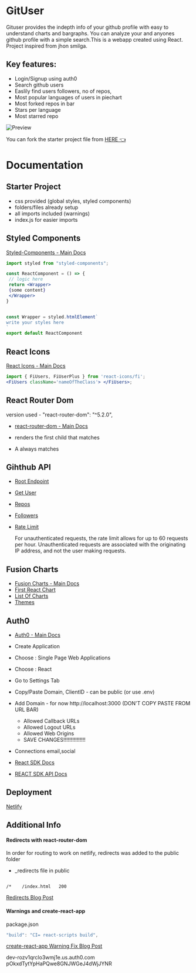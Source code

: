 
# GitUser
Gituser provides the indepth info of your github profile with easy to understand charts and bargraphs. You can analyze your and anyones github profile with a simple search.This is a webapp created using React.
Project inspired from jhon smilga.

## Key features:
- Login/Signup using auth0
- Search github users
- Easlily find users followers, no of repos,
- Most popular languages of users in piechart
- Most forked repos in bar
- Stars per language
- Most starred repo

![Preview](https://scontent.fktm20-1.fna.fbcdn.net/v/t39.30808-6/418458643_948904576618832_3313753295515397954_n.jpg?_nc_cat=108&cb=99be929b-b574a898&ccb=1-7&_nc_sid=3635dc&_nc_eui2=AeHyHA1jl5lAuneCtsTSsHCXjIEj-wWfqkmMgSP7BZ-qSXeRUfCgy6NyDGXpB_aEii68idSOfBn1TAWrbe3AD84y&_nc_ohc=mpGCkConqIMAX_hdXkd&_nc_ht=scontent.fktm20-1.fna&oh=00_AfBuR7Z4v2Etjd75RxJ1IaNcKVJXudQdDACV22ayGbTScw&oe=65A5E5EC)



You can fork the starter project file from [HERE 👈](https://github.com/john-smilga/starter-project-react-github-search-users)


# Documentation
## Starter Project

- css provided (global styles, styled components)
- folders/files already setup
- all imports included (warnings)
- index.js for easier imports

## Styled Components

[Styled-Components - Main Docs](https://styled-components.com/)

```jsx
import styled from "styled-components";

const ReactComponent = () => {
 // logic here
 return <Wrapper>
 {some content}
 </Wrapper>
}


const Wrapper = styled.htmlElement`
write your styles here
`
export default ReactComponent
```

## React Icons

[React Icons - Main Docs](https://react-icons.github.io/react-icons/)

```jsx
import { FiUsers, FiUserPlus } from 'react-icons/fi';
<FiUsers className='nameOfTheClass'> </FiUsers>;
```

## React Router Dom

version used - "react-router-dom": "^5.2.0",

- [react-router-dom - Main Docs](https://reactrouter.com/web/guides/quick-start)

- <Switch> renders the first child <Route> that matches
- A <Route path="*"> always matches

## Gihthub API

- [Root Endpoint](https://api.github.com)
- [Get User](https://api.github.com/users/wesbos)
- [Repos](https://api.github.com/users/john-smilga/repos?per_page=100)
- [Followers](https://api.github.com/users/john-smilga/followers)
- [Rate Limit](https://api.github.com/rate_limit)

  For unauthenticated requests, the rate limit allows for up to 60 requests per hour. Unauthenticated requests are associated with the originating IP address, and not the user making requests.

## Fusion Charts

- [Fusion Charts - Main Docs](https://www.fusioncharts.com/)
- [First React Chart](https://www.fusioncharts.com/dev/getting-started/react/your-first-chart-using-react)
- [List Of Charts](https://www.fusioncharts.com/dev/chart-guide/list-of-charts)
- [Themes](https://www.fusioncharts.com/dev/themes/introduction-to-themes)

## Auth0

- [Auth0 - Main Docs](https://auth0.com/)

- Create Application
- Choose : Single Page Web Applications
- Choose : React
- Go to Settings Tab
- Copy/Paste Domain, ClientID - can be public (or use .env)
- Add Domain -
  for now http://localhost:3000 (DON'T COPY PASTE FROM URL BAR)

  - Allowed Callback URLs
  - Allowed Logout URLs
  - Allowed Web Origins
  - SAVE CHANGES!!!!!!!!!!!!!!!

- Connections
  email,social

- [React SDK Docs](https://auth0.com/docs/libraries/auth0-react)
- [REACT SDK API Docs](https://auth0.github.io/auth0-react/)

## Deployment

[Netlify](https://www.netlify.com/)

## Additional Info

#### Redirects with react-router-dom

In order for routing to work on netlify, redirects was added to the public folder

- \_redirects file in public

```

/*    /index.html   200

```

[Redirects Blog Post](https://dev.to/dance2die/page-not-found-on-netlify-with-react-router-58mc)

#### Warnings and create-react-app

package.json

```js
"build": "CI= react-scripts build",
```

[create-react-app Warning Fix Blog Post](https://community.netlify.com/t/how-to-fix-build-failures-with-create-react-app-in-production/17752)

dev-rozv1qrclo3wmj1e.us.auth0.com
pOkxdTytYpHaPQwe8GNJWGeJ4dWjJYNR
